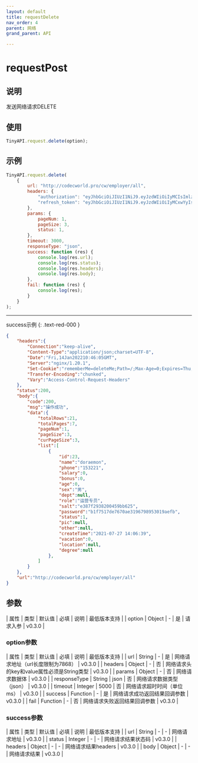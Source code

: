 ```yaml
---
layout: default
title: requestDelete
nav_order: 4
parent: 网络
grand_parent: API

---
```


# requestPost
## 说明
发送网络请求DELETE

## 使用
```javascript
TinyAPI.request.delete(option);
```

## 示例
```javascript
TinyAPI.request.delete(
    {
        url: "http://codecworld.pro/cw/employer/all",
        headers: {
            "authorization": "eyJhbGciOiJIUzI1NiJ9.eyJzdWIiOiIyMCIsImlzcyI6ImN3LmNvbSIsImp3dC11c2VyLW5hbWUta2V5IjoiZW1wbG95ZXIsZ2FtYmxlciIsImV4cCI6MTY0MjIxODM5MSwiaWF0IjoxNjQxOTU5MTkxfQ.eVi69Yk6a9WiNTX43knvcnpxeStWcqYPPH0mmUfo0tY",
            "refresh_token": "eyJhbGciOiJIUzI1NiJ9.eyJzdWIiOiIyMCxwYyIsImlzcyI6ImN3LmNvbSIsImp3dC11c2VyLW5hbWUta2V5IjoiZW1wbG95ZXIsZ2FtYmxlciIsImV4cCI6MTY0MjIxODM5MSwiaWF0IjoxNjQxOTU5MTkxfQ.cz6HP58X3DUQQ6eqyRWLu1DTtFyZTF1JCcR5RKNrqs8",
        },
        params: {
            pageNum: 1,
            pageSize: 3,
            status: 1,
        },
        timeout: 3000,
        responseType: "json",
        success: function (res) {
            console.log(res.url);
            console.log(res.status);
            console.log(res.headers);
            console.log(res.body);
        },
        fail: function (res) {
            console.log(res);
        }
    }
);
```
---
success示例
{: .text-red-000 }
```json
{
    "headers":{
        "Connection":"keep-alive",
        "Content-Type":"application/json;charset=UTF-8",
        "Date":"Fri,14Jan202210:46:05GMT",
        "Server":"nginx/1.20.1",
        "Set-Cookie":"rememberMe=deleteMe;Path=/;Max-Age=0;Expires=Thu,13-Jan-202210:46:05GMT",
        "Transfer-Encoding":"chunked",
        "Vary":"Access-Control-Request-Headers"
    },
    "status":200,
    "body":{
        "code":200,
        "msg":"操作成功",
        "data":{
            "totalRows":21,
            "totalPages":7,
            "pageNum":1,
            "pageSize":3,
            "curPageSize":3,
            "list":[
                {
                    "id":23,
                    "name":"doraemon",
                    "phone":"153221",
                    "salary":0,
                    "bonus":0,
                    "age":0,
                    "sex":"男",
                    "dept":null,
                    "role":"运营专员",
                    "salt":"e387f2938200459bb625",
                    "password":"b1f7517de7670ae3196798953019aefb",
                    "status":1,
                    "pic":null,
                    "other":null,
                    "createTime":"2021-07-27 14:06:39",
                    "vacation":0,
                    "location":null,
                    "degree":null
                },
            ]
        }
    },
    "url":"http://codecworld.pro/cw/employer/all"
}
```

## 参数

| 属性 | 类型 | 默认值 | 必填 | 说明 | 最低版本支持 |
| option | Object | - | 是 | 请求入参 | v0.3.0 |

### option参数

| 属性 | 类型 | 默认值 | 必填 | 说明 | 最低版本支持 |
| url | String | - | 是 | 网络请求地址（url长度限制为7868） | v0.3.0 |
| headers | Object | - | 否 | 网络请求头的key和value属性必须是String类型 | v0.3.0 |
| params | Object | - | 否 | 网络请求数据体 | v0.3.0 |
| responseType | String | json | 否 | 网络请求数据类型（json） | v0.3.0 |
| timeout | Integer | 5000 | 否 | 网络请求超时时间（单位ms） | v0.3.0 |
| success | Function | - | 是 | 网络请求成功返回结果回调参数 | v0.3.0 |
| fail | Function | - | 否 | 网络请求失败返回结果回调参数 | v0.3.0 |

### success参数

| 属性 | 类型 | 默认值 | 必填 | 说明 | 最低版本支持 |
| url | String | - | - | 网络请求地址 | v0.3.0 |
| status | Integer | - | - | 网络请求结果状态码 | v0.3.0 |
| headers | Object | - | - | 网络请求结果headers | v0.3.0 |
| body | Object | - | - | 网络请求结果 | v0.3.0 |

